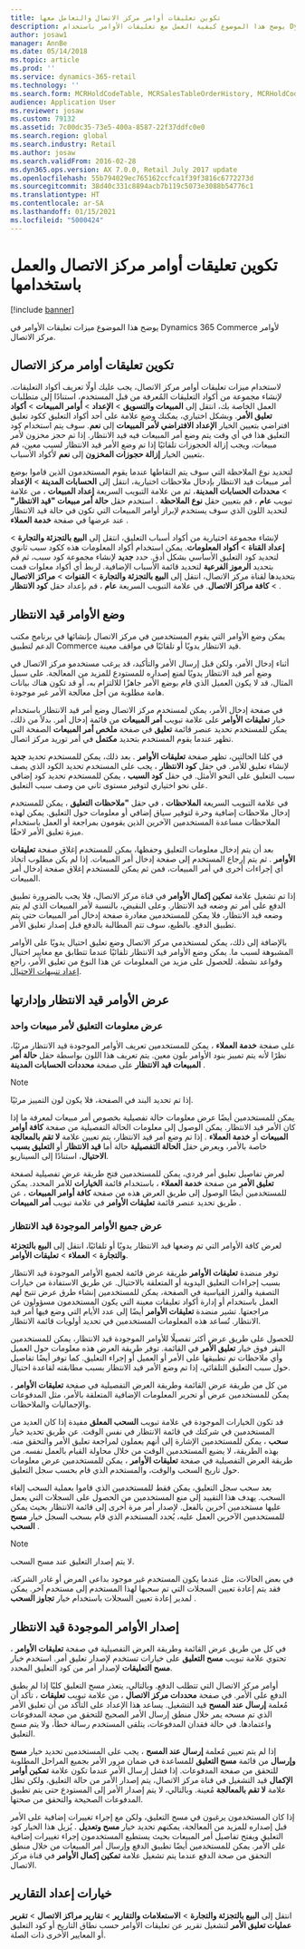 ```yaml
---
title: تكوين تعليقات أوامر مركز الاتصال والتعامل معها
description: يوضح هذا الموضوع كيفية العمل مع تعليقات الأوامر باستخدام Dynamics 365 Commerce.
author: josaw1
manager: AnnBe
ms.date: 05/14/2018
ms.topic: article
ms.prod: ''
ms.service: dynamics-365-retail
ms.technology: ''
ms.search.form: MCRHoldCodeTable, MCRSalesTableOrderHistory, MCRHoldCodeTrans, MCROrderEventSetup, MCROrderEventTable
audience: Application User
ms.reviewer: josaw
ms.custom: 79132
ms.assetid: 7c00dc35-73e5-400a-8587-22f37ddfc0e0
ms.search.region: global
ms.search.industry: Retail
ms.author: josaw
ms.search.validFrom: 2016-02-28
ms.dyn365.ops.version: AX 7.0.0, Retail July 2017 update
ms.openlocfilehash: 55b794029ec765162ccfca1f39f3816c6772273d
ms.sourcegitcommit: 38d40c331c8894acb7b119c5073e3088b54776c1
ms.translationtype: HT
ms.contentlocale: ar-SA
ms.lasthandoff: 01/15/2021
ms.locfileid: "5000424"
---
```

# <a name="configure-and-work-with-call-center-order-holds"></a>تكوين ‏‫تعليقات أوامر مركز الاتصال‬ والعمل باستخدامها

[!include [banner](includes/banner.md)]

يوضح هذا الموضوع ميزات تعليقات الأوامر في Dynamics 365 Commerce لأوامر مركز الاتصال.

## <a name="configuring-call-center-order-holds"></a>تكوين تعليقات أوامر مركز الاتصال

لاستخدام ميزات تعليقات أوامر مركز الاتصال، يجب عليك أولًا تعريف أكواد التعليقات. لإنشاء مجموعة من أكواد التعليقات المُعرفة من قبل المستخدم، استنادًا إلى متطلبات العمل الخاصة بك، انتقل إلى **المبيعات والتسويق** \> **الإعداد** \> **أوامر المبيعات** \> **أكواد تعليق الأمر**. وبشكل اختياري، يمكنك وضع علامة على أحد أكواد التعليق ككود تعليق افتراضي بتعيين الخيار **الإعداد الافتراضي لأمر المبيعات** إلى **نعم**. سوف يتم استخدام كود التعليق هذا في أي وقت يتم وضع أمر المبيعات فيه قيد الانتظار. إذا تم حجز مخزون لأمر مبيعات، ويجب إزالة الحجوزات تلقائيًا إذا تم وضع الأمر قيد الانتظار لسبب معين، قم بتعيين الخيار **إزالة حجوزات المخزون** إلى **نعم** لأكواد الأسباب.

لتحديد نوع الملاحظة التي سوف يتم التقاطها عندما يقوم المستخدمون الذين قاموا بوضع أمر مبيعات قيد الانتظار بإدخال ملاحظات اختيارية، انتقل إلى **الحسابات المدينة** \> **الإعداد** \> **محددات الحسابات المدينة**، ثم من علامة التبويب السريعة **إعداد المبيعات** ، من علامة تبويب **عام** ، قم بتعيين حقل **نوع الملاحظة** . استخدم حقل **حالة أمر مبيعات "قيد الانتظار"** لتحديد اللون الذي سوف يستخدم لإبراز أوامر المبيعات التي تكون في حالة قيد الانتظار عند عرضها في صفحة **خدمة العملاء** .

لإنشاء مجموعة اختيارية من أكواد أسباب التعليق، انتقل إلى **البيع بالتجزئة والتجارة** \> **إعداد القناة** \> **أكواد المعلومات**. يمكن استخدام أكواد المعلومات هذه ككود سبب ثانوي لتحديد كود التعليق الأساسي بشكل أدق. حدد **جديد** لإنشاء مجموعة كود سبب، ثم قم بتحديد **الرموز الفرعية** لتحديد قائمة الأسباب الإضافية. لربط أي أكواد معلوات قمت بتحديدها لقناة مركز الاتصال، انتقل إلى **البيع بالتجزئة والتجارة** \> **القنوات** \> **مراكز الاتصال** \> **كافة مراكز الاتصال**. في علامة التبويب السريعة **عام** ، قم بإعداد حقل **كود الانتظار** .

## <a name="putting-orders-on-hold"></a>وضع الأوامر قيد الانتظار

يمكن وضع الأوامر التي يقوم المستخدمين في مركز الاتصال بإنشائها في برنامج مكتب الدعم لتطبيق Commerce قيد الانتظار يدويًا أو تلقائيًا في مواقف معينة.

أثناء إدخال الأمر، ولكن قبل إرسال الأمر والتأكيد، قد يرغب مستخدمو مركز الاتصال في وضع أمر قيد الانتظار يدويًا لمنع إصداره للمستودع للمزيد من المعالجة. على سبيل المثال، قد لا يكون العميل الذي قام بوضع الأمر جاهزًا للالتزام به، أو قد تكون هناك بيانات هامة مطلوبة من أجل معالجة الأمر غير موجودة.

في صفحة إدخال الأمر، يمكن لمستخدم مركز الاتصال وضع أمر قيد الانتظار باستخدام خيار **تعليقات الأوامر** على علامة تبويب **أمر المبيعات** من قائمة إدخال أمر. بدلاً من ذلك، يمكن للمستخدم تحديد عنصر قائمة **تعليق** في صفحة **ملخص أمر المبيعات** الصفحة التي تظهر عندما يقوم المستخدم بتحديد **مكتمل** في أمر توريد مركز اتصال.

في كلتا الحالتين، تظهر صفحة **تعليقات الأوامر** . بعد ذلك، يمكن للمستخدم تحديد **جديد** لإنشاء تعليق للأمر. في حقل **كود الانتظار** ، يجب على المستخدم تحديد الكود الذي يصف سبب التعليق على النحو الأمثل. في حقل **كود السبب** ، يمكن للمستخدم تحديد كود إضافي على نحو اختياري لتوفير مستوى ثاني من وصف سبب التعليق.

في علامة التبويب السريعة **الملاحظات** ، في حقل **"ملاحظات التعليق** ، يمكن للمستخدم إدخال ملاحظات إضافية وحرة لتوفير سياق إضافي أو معلومات حول التعليق. يمكن لهذه الملاحظات مساعدة المستخدمين الآخرين الذين يقومون بمراجعة أو العمل باستخدام ميزة تعليق الأمر لاحقًا.

بعد أن يتم إدخال معلومات التعليق وحفظها، يمكن للمستخدم إغلاق صفحة **تعليقات الأوامر** . ثم يتم إرجاع المستخدم إلى صفحة إدخال أمر المبيعات. إذا لم يكن مطلوب اتخاذ أي إجراءات أخرى في أمر المبيعات، فمن ثم يمكن للمستخدم إغلاق صفحة إدخال أمر المبيعات.

إذا تم تشغيل علامة **تمكين إكمال الأوامر** في قناة مركز الاتصال، فلا يجب بالضرورة تطبيق الدفع على أمر تم وضعه قيد الانتظار. وعلى النقيض، بالنسبة لأمر المبيعات الذي لم يتم وضعه قيد الانتظار، فلا يمكن للمستخدمين مغادرة صفحة إدخال أمر المبيعات حتى يتم تطبيق الدفع. بالطبع، سوف تتم المطالبة بالدفع قبل إصدار تعليق الأمر.

بالإضافة إلى ذلك، يمكن لمستخدمي مركز الاتصال وضع تعليق احتيال يدويًا على الأوامر المشبوهة لسبب ما. يمكن وضع الأوامر قيد الانتظار تلقائيًا عندما تتطابق مع معايير احتيال وقواعد نشطة. للحصول على مزيد من المعلومات عن هذا النوع من تعليق الأمر، راجع [إعداد تنبيهات الاحتيال](https://docs.microsoft.com/dynamics365/unified-operations/retail/set-up-fraud-alerts).

## <a name="viewing-and-managing-orders-that-are-on-hold"></a>عرض الأوامر قيد الانتظار وإدارتها

### <a name="viewing-hold-information-for-a-single-sales-order"></a>عرض معلومات التعليق لأمر مبيعات واحد

على صفحة **خدمة العملاء** ، يمكن للمستخدمين تعريف الأوامر الموجودة قيد الانتظار مرئيًا، نظرًا لأنه يتم تمييز بنود الأوامر بلون معين. يتم تعريف هذا اللون بواسطة حقل **‏‫حالة أمر المبيعات قيد الانتظار‬** على صفحة **محددات الحسابات المدينة** .

> [!NOTE]
> إذا تم تحديد البند في الصفحة، فلا يكون لون التمييز مرئيًا.

يمكن للمستخدمين أيضًا عرض معلومات حالة تفصيلية بخصوص أمر مبيعات لمعرفة ما إذا كان الأمر قيد الانتظار. يمكن الوصول إلى معلومات الحالة التفصيلية من صفحة **كافة أوامر المبيعات** أو **خدمة العملاء** . إذا تم وضع أمر قيد الانتظار، يتم تعيين علامة **لا تقم بالمعالجة** خاصة بالأمر، ويعرض حقل **الحالة التفصيلية** حالة أما **قيد الانتظار** أو **التعليق بسبب الاحتيال**، استنادًا إلى السيناريو.

لعرض تفاصيل تعليق أمر فردي، يمكن للمستخدمين فتح طريقة عرض تفصيلية لصفحة **تعليق الأمر** من صفحة **خدمة العملاء** ، باستخدام قائمة **الخيارات** للأمر المحدد. يمكن للمستخدمين أيضًا الوصول إلى طريق العرض هذه من صفحة **كافة أوامر المبيعات** ، عن طريق تحديد عنصر قائمة **تعليقات الأوامر** في علامة تبويب **أمر المبيعات** .

### <a name="viewing-all-orders-that-are-on-hold"></a>عرض جميع الأوامر الموجودة قيد الانتظار

لعرض كافة الأوامر التي تم وضعها قيد الانتظار يدويًا أو تلقائيًا، انتقل إلى **البيع بالتجزئة والتجارة** \> **العملاء** \> **تعليقات الأوامر**.

توفر منضدة **تعليقات الأوامر** طريقة عرض قائمة لجميع الأوامر الموجودة قيد الانتظار بسبب إجراءات التعليق اليدوية أو المتعلقة بالاحتيال. عن طريق الاستفادة من خيارات التصفية والفرز القياسية في الصفحة، يمكن للمستخدمين إنشاء طرق عرض تتيح لهم العمل باستخدام أو إدارة أكواد تعليقات معينة التي يكون المستخدمون مسؤولون عن مراجعتها. تشير منضدة **تعليقات الأوامر** أيضًا إلى عدد الأيام التي وضع فيها أمر قيد الانتظار. تُساعد هذه المعلومات المستخدمين في تحديد أولويات قائمة الانتظار.

للحصول على طريق عرض أكثر تفصيلًا للأوامر الموجودة قيد الانتظار، يمكن للمستخدمين النقر فوق خيار **تعليق الأمر** في القائمة. توفر طريقة العرض هذه معلومات حول العميل وأي ملاحظات تم تطبيقها على الأمر أو العميل أو إجراء التعليق. كما توفر أيضًا تفاصيل حول سبب التعليق التلقائي، إذا تم وضع الأمر قيد الانتظار بسبب مطابقته لقاعدة احتيال.

من كل من طريقة عرض القائمة وطريقة العرض التفصيلية في صفحة **تعليقات الأوامر** ، يمكن للمستخدمين عرض أو تحرير المعلومات الإضافية المتعلقة بالأمر، مثل المدفوعات والإجماليات والملاحظات.

قد تكون الخيارات الموجودة في علامة تبويب **السحب المعلق** مفيدة إذا كان العديد من المستخدمين في شركتك في قائمة الانتظار في نفس الوقت. عن طريق تحديد خيار **سحب** ، يمكن للمستخدمين الإشارة إلى أنهم يعملون لمراجعة تعليق الأمر والتحقق منه. بهذه الطريقة، لا يضيع المستخدمين الوقت من خلال محاولة القيام بالعمل نفسه. من طريقة العرض التفصيلية في صفحة **تعليقات الأوامر** ، يمكن للمستخدمين عرض معلومات حول تاريخ السحب والوقت، والمستخدم الذي قام بحسب سجل التعليق.

بعد سحب سجل التعليق، يمكن فقط للمستخدمين الذي قاموا بعملية السحب إلغاء السحب. يهدف هذا التقييد إلى منع المستخدمين من الحصول على السجلات التي يعمل عليها مستخدمين آخرين بالفعل. لإصدار أمر مرة أخرى إلى قائمة الانتظار بحيث يمكن للمستخدمين الآخرين العمل عليه، يُحدد المستخدم الذي قام بسحب السجل خيار **مسح السحب** .

> [!NOTE]
> لا يتم إصدار التعليق عند مسح السحب.

في بعض الحالات، مثل عندما يكون المستخدم غير موجود بداعى المرض أو غادر الشركة، فقد يتم إعادة تعيين السجلات التي تم سحبها لهذا المستخدم إلى مستخدم آخر. يمكن لمدير إعادة تعيين السجلات باستخدام خيار **تجاوز السحب** .

## <a name="releasing-orders-that-are-on-hold"></a>إصدار الأوامر الموجودة قيد الانتظار

في كل من طريق عرض القائمة وطريقة العرض التفصيلية في صفحة **تعليقات الأوامر** ، تحتوي علامة تبويب **مسح التعليق** على خيارات تستخدم لإصدار تعليق أمر. استخدم خيار **مسح التعليقات** لإصدار أمر من كود التعليق المحدد.

أوامر مركز الاتصال التي تتطلب الدفع. وبالتالي، يتعذر مسح التعليق كليًا إذا لم يطبق الدفع على الأمر. في صفحة **محددات مركز الاتصال** ، من علامة تبويب **تعليقات** ، تأكد أن مُعلمة **إرسال عند المسح** قيد التشغيل. يساعد هذا الإعداد على التأكد من أن تعليق الأمر الذي تم مسحه يمر خلال منطق إرسال الأمر الصحيح للتحقق من صحة المدفوعات واعتمادها. في حالة فقدان المدفوعات، يتلقى المستخدم رسالة خطأ، ولا يتم مسح التعليق.

إذا لم يتم تعيين مُعلمة **إرسال عند المسح** ، يجب على المستخدمين تحديد خيار **مسح وإرسال** من قائمة **مسح التعليق** للمساعدة في ضمان مرور الأمر بجميع المراحل المطلوبة للتحقق من صفحة المدفوعات. إذا فشل إرسال الأمر عندما تكون علامة **تمكين أوامر الإكمال** قيد التشغيل في قناة مركز الاتصال، يتم إصدار الأمر من حالة التعليق، ولكن تظل علامة **لا تقم بالمعالجة** مُعينة. وبالتالي، لا يتم إصدار الأمر إلى المستودع حتى يتم تطبيق المدفوعات الصحيحة والتحقق من صحتها.

إذا كان المستخدمون يرغبون في مسح التعليق، ولكن مع إجراء تغييرات إضافية على الأمر قبل إصداره للمزيد من المعالجة، يمكنهم تحديد خيار **مسح وتعديل** . يُزيل هذا الخيار كود التعليق ويفتح تفاصيل أمر المبيعات بحيث يستطيع المستخدمون إجراء تغييرات إضافية على الأمر. يمكن للمستخدمين أيضًا تطبيق الدفع وإرسال أمر المبيعات من خلال منطق التحقق من صحة الدفع عندما يتم تشغيل علامة **تمكين إكمال الأوامر** في قناة مركز الاتصال.

## <a name="reporting-options"></a>خيارات إعداد التقارير

انتقل إلى **البيع بالتجزئة والتجارة** \> **الاستعلامات والتقارير** \> **تقارير مراكز الاتصال** \> **‏‫تقرير عمليات تعليق الأمر‬** لتشغيل تقرير عن تعليقات الأوامر حسب نطاق التاريخ أو كود التعليق أو المعايير الأخرى ذات الصلة.
